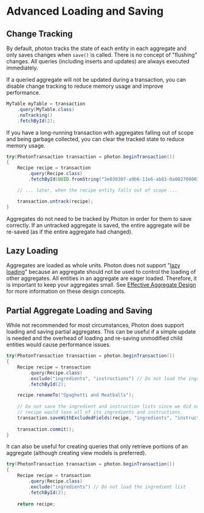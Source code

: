 # Advanced Loading and Saving

## Change Tracking

By default, photon tracks the state of each entity in each aggregate and only saves changes when `save()` is called. There is no concept of "flushing" changes. All queries (including inserts and updates) are always executed immediately.

If a queried aggregate will not be updated during a transaction, you can disable change tracking to reduce memory usage and improve performance.

```java
MyTable myTable = transaction
    .query(MyTable.class)
    .noTracking()
    .fetchById(2);
```

If you have a long-running transaction with aggregates falling out of scope and being garbage collected, you can clear the tracked state to reduce memory usage.

```java
try(PhotonTransaction transaction = photon.beginTransaction())
{
    Recipe recipe = transaction
        .query(Recipe.class)
        .fetchById(UUID.fromString("3e038307-a9b6-11e6-ab83-0a0027000010"));

    // ... later, when the recipe entity falls out of scope ...

    transaction.untrack(recipe);
}
```

Aggregates do not need to be tracked by Photon in order for them to save correctly. If an untracked aggregate is saved, the entire aggregate will be re-saved (as if the entire aggregate had changed).

## Lazy Loading

Aggregates are loaded as whole units. Photon does not support "[lazy loading](http://www.mehdi-khalili.com/orm-anti-patterns-part-3-lazy-loading)" because an aggregate should not be used to control the loading of other aggregates. All entities in an aggregate are eager loaded. Therefore, it is important to keep your aggregates small. See [Effective Aggregate Design](https://vaughnvernon.co/?p=838) for more information on these design concepts.

## Partial Aggregate Loading and Saving

While not recommended for most circumstances, Photon does support loading and saving partial aggregates. This can be useful if a simple update is needed and the overhead of loading and re-saving unmodified child entities would cause performance issues. 

```java
try(PhotonTransaction transaction = photon.beginTransaction())
{
    Recipe recipe = transaction
        .query(Recipe.class)
        .exclude("ingredients", "instructions") // Do not load the ingredient and instruction lists
        .fetchById(2);

    recipe.renameTo("Spaghetti and Meatballs");
    
    // Do not save the ingredient and instruction lists since we did not load them, otherwise this
    // recipe would lose all of its ingredients and instructions.
    transaction.saveWithExcludedFields(recipe, "ingredients", "instructions");
    
    transaction.commit();
}
```

It can also be useful for creating queries that only retrieve portions of an aggregate (although creating view models is preferred).

```java
try(PhotonTransaction transaction = photon.beginTransaction())
{
    Recipe recipe = transaction
        .query(Recipe.class)
        .exclude("ingredients") // Do not load the ingredient list
        .fetchById(2);
    
    return recipe;
```
